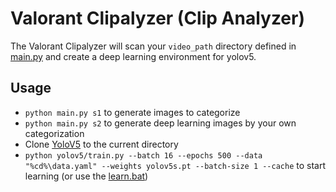# Valorant Clipalyzer (Clip Analyzer)

The Valorant Clipalyzer will scan your `video_path` directory defined in [main.py](main.py) and create a deep learning environment for yolov5.

## Usage
* `python main.py s1` to generate images to categorize
* `python main.py s2` to generate deep learning images by your own categorization
* Clone [YoloV5](https://github.com/ultralytics/yolov5#documentation) to the current directory
* `python yolov5/train.py --batch 16 --epochs 500 --data "%cd%\data.yaml" --weights yolov5s.pt --batch-size 1 --cache` to start learning (or use the [learn.bat](learn.bat))